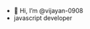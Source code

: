 - 👋 Hi, I’m @vijayan-0908
-   javascript developer 

<!---
vijayan-0908/vijayan-0908 is a ✨ special ✨ repository because its `README.md` (this file) appears on your GitHub profile.
You can click the Preview link to take a look at your changes.
--->
